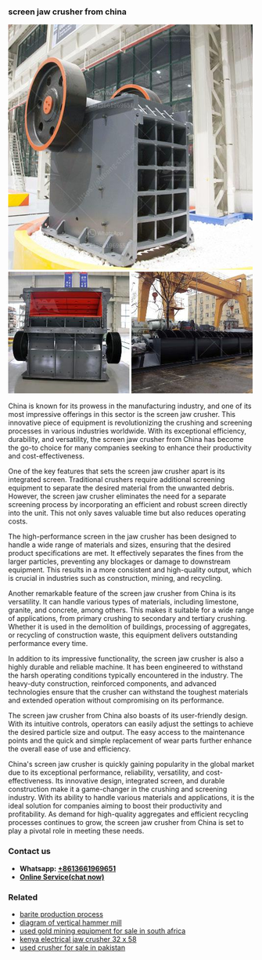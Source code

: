 <h3>screen jaw crusher from china</h3><img src='1703042466.jpg' alt=''><p>China is known for its prowess in the manufacturing industry, and one of its most impressive offerings in this sector is the screen jaw crusher. This innovative piece of equipment is revolutionizing the crushing and screening processes in various industries worldwide. With its exceptional efficiency, durability, and versatility, the screen jaw crusher from China has become the go-to choice for many companies seeking to enhance their productivity and cost-effectiveness.</p><p>One of the key features that sets the screen jaw crusher apart is its integrated screen. Traditional crushers require additional screening equipment to separate the desired material from the unwanted debris. However, the screen jaw crusher eliminates the need for a separate screening process by incorporating an efficient and robust screen directly into the unit. This not only saves valuable time but also reduces operating costs.</p><p>The high-performance screen in the jaw crusher has been designed to handle a wide range of materials and sizes, ensuring that the desired product specifications are met. It effectively separates the fines from the larger particles, preventing any blockages or damage to downstream equipment. This results in a more consistent and high-quality output, which is crucial in industries such as construction, mining, and recycling.</p><p>Another remarkable feature of the screen jaw crusher from China is its versatility. It can handle various types of materials, including limestone, granite, and concrete, among others. This makes it suitable for a wide range of applications, from primary crushing to secondary and tertiary crushing. Whether it is used in the demolition of buildings, processing of aggregates, or recycling of construction waste, this equipment delivers outstanding performance every time.</p><p>In addition to its impressive functionality, the screen jaw crusher is also a highly durable and reliable machine. It has been engineered to withstand the harsh operating conditions typically encountered in the industry. The heavy-duty construction, reinforced components, and advanced technologies ensure that the crusher can withstand the toughest materials and extended operation without compromising on its performance.</p><p>The screen jaw crusher from China also boasts of its user-friendly design. With its intuitive controls, operators can easily adjust the settings to achieve the desired particle size and output. The easy access to the maintenance points and the quick and simple replacement of wear parts further enhance the overall ease of use and efficiency.</p><p>China's screen jaw crusher is quickly gaining popularity in the global market due to its exceptional performance, reliability, versatility, and cost-effectiveness. Its innovative design, integrated screen, and durable construction make it a game-changer in the crushing and screening industry. With its ability to handle various materials and applications, it is the ideal solution for companies aiming to boost their productivity and profitability. As demand for high-quality aggregates and efficient recycling processes continues to grow, the screen jaw crusher from China is set to play a pivotal role in meeting these needs.</p><h3>Contact us</h3><ul><li><strong>Whatsapp:&nbsp;<a href="https://wa.me/8613661969651">+8613661969651</a></strong></li><li><a href="https://swt.shibang-china.com/?git&amp;zhl&amp;screen jaw crusher from china"><strong>Online Service(chat now)</strong></a></li></ul><h3>Related</h3><ul><li><a href='barite production process.md'>barite production process</a></li><li><a href='diagram of vertical hammer mill.md'>diagram of vertical hammer mill</a></li><li><a href='used gold mining equipment for sale in south africa.md'>used gold mining equipment for sale in south africa</a></li><li><a href='kenya electrical jaw crusher 32 x 58.md'>kenya electrical jaw crusher 32 x 58</a></li><li><a href='used crusher for sale in pakistan.md'>used crusher for sale in pakistan</a></li></ul>